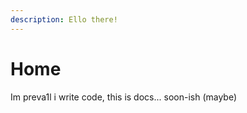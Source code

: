 ```yaml
---
description: Ello there!
---
```


# Home

Im preva1l i write code, this is docs... soon-ish (maybe)
